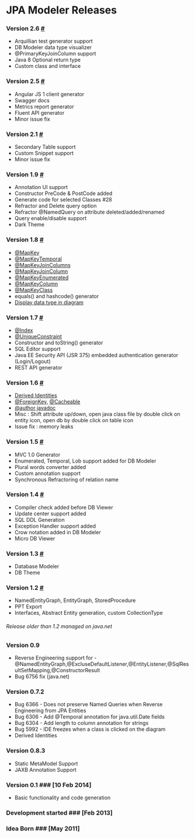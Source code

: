 # JPA Modeler Releases #

### Version 2.6 [#](https://github.com/jGauravGupta/jpamodeler/releases/2.6.5) ###

*  Arquillian test generator support
*  DB Modeler data type visualizer
*  @PrimaryKeyJoinColumn support
*  Java 8 Optional return type
*  Custom class and interface

### Version 2.5 [#](https://github.com/jGauravGupta/jpamodeler/releases/2.5.5) ###

*  Angular JS 1 client generator
*  Swagger docs
*  Metrics report generator
*  Fluent API generator
*  Minor issue fix

### Version 2.1 [#](https://github.com/jGauravGupta/jpamodeler/releases/2.1) ###

*  Secondary Table support
*  Custom Snippet support
*  Minor issue fix

### Version 1.9 [#](https://github.com/jGauravGupta/jpamodeler/releases/1.9) ###

*  Annotation UI support
*  Constructor PreCode & PostCode added
*  Generate code for selected Classes #28
*  Refractor and Delete query option
*  Refractor @NamedQuery on attribute deleted/added/renamed
*  Query enable/disable support
*  Dark Theme

### Version 1.8 [#](https://github.com/jGauravGupta/jpamodeler/releases/1.8) ###

*  [@MapKey](http://docs.oracle.com/javaee/7/api/javax/persistence/MapKey.html)
*  [@MapKeyTemporal](http://docs.oracle.com/javaee/7/api/javax/persistence/MapKeyTemporal.html)
*  [@MapKeyJoinColumns](http://docs.oracle.com/javaee/7/api/javax/persistence/MapKeyJoinColumns.html)
*  [@MapKeyJoinColumn](http://docs.oracle.com/javaee/7/api/javax/persistence/MapKeyJoinColumn.html)
*  [@MapKeyEnumerated](http://docs.oracle.com/javaee/7/api/javax/persistence/MapKeyEnumerated.html)
*  [@MapKeyColumn](http://docs.oracle.com/javaee/7/api/javax/persistence/MapKeyColumn.html)
*  [@MapKeyClass](http://docs.oracle.com/javaee/7/api/javax/persistence/MapKeyClass.html)
*  equals() and hashcode() generator
*  [Display data type in diagram](https://github.com/jGauravGupta/JPAModeler/issues/23)

### Version 1.7 [#](https://github.com/jGauravGupta/jpamodeler/releases/1.7) ###

*  [@Index](http://docs.oracle.com/javaee/7/api/javax/persistence/Index.html)
*  [@UniqueConstraint](http://docs.oracle.com/javaee/7/api/javax/persistence/UniqueConstraint.html)
*  Constructor and toString() generator
*  SQL Editor support
*  Java EE Security API (JSR 375) embedded authentication generator (Login/Logout)
*  REST API generator

### Version 1.6 [#](https://github.com/jGauravGupta/jpamodeler/releases/1.6) ###

*  [Derived Identities](http://jpamodeler.github.io/tutorial/page.html?l=DerivedIdentities)
*  [@ForeignKey](http://docs.oracle.com/javaee/7/api/javax/persistence/ForeignKey.html),  [@Cacheable](http://docs.oracle.com/javaee/7/api/javax/persistence/Cacheable.html)
*  [@author javadoc](https://en.wikipedia.org/wiki/Javadoc)
*  Misc : Shift attribute up/down, open java class file by double click on entity icon, open db by double click on table icon
*  Issue fix : memory leaks

### Version 1.5 [#](https://github.com/jGauravGupta/jpamodeler/releases/1.5.6) ###

*  MVC 1.0 Generator
*  Enumerated, Temporal, Lob support added for DB Modeler
*  Plural words converter added
*  Custom annotation support
*  Synchronous Refractoring of relation name


### Version 1.4 [#](https://github.com/jGauravGupta/jpamodeler/releases/1.4) ###

*  Compiler check added before DB Viewer
*  Update center support added
*  SQL DDL Generation
*  Exception Handler support added
*  Crow notation added in DB Modeler
*  Micro DB Viewer


### Version 1.3 [#](https://github.com/jGauravGupta/jpamodeler/commits/1.3) ###

*  Database Modeler
*  DB Theme


### Version 1.2 [#](https://github.com/jGauravGupta/jpamodeler/releases/1.2) ###

*  NamedEntityGraph, EntityGraph, StoredProcedure 	
*  PPT Export 
*  Interfaces, Abstract Entity generation, custom CollectionType


###### Release older than 1.2 managed on java.net


### Version 0.9 ###

*  Reverse Engineering support for - @NamedEntityGraph,@ExcluseDefaultListener,@EntityListener,@SqlResultSetMapping,@ConstructorResult	
*  Bug 6756 fix (java.net)


### Version 0.7.2 ###

*  Bug 6366 - Does not preserve Named Queries when Reverse Engineering from JPA Entities
*  Bug 6306 - Add @Temporal annotation for java.util.Date fields
*  Bug 6304 - Add length to column annotation for strings
*  Bug 5992 - IDE freezes when a class is clicked on the diagram
*  Derived Identities


### Version 0.8.3 ###

*  Static MetaModel Support 
*  JAXB Annotation Support


### Version 0.1 ### [10 Feb 2014]

*  Basic functionality and code generation


### Development started ### [Feb 2013]


### Idea Born ### [May 2011]


